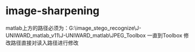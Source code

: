 # image-sharpening
matlab上方的路径必须为：G:\image_stego_recognize\J-UNIWARD_matlab_v11\J-UNIWARD_matlab\JPEG_Toolbox 一直到Toolbox
修改路径直接对读入路径进行修改
